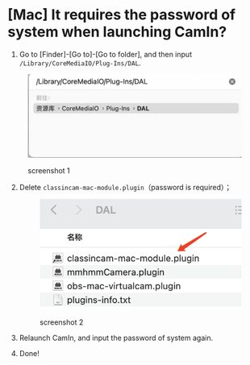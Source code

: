 # \[Mac] It requires the password of system when launching CamIn?

1. Go to \[Finder]-\[Go to]-\[Go to folder], and then input `/Library/CoreMediaIO/Plug-Ins/DAL`.

<figure><img src="../.gitbook/assets/image (15).png" alt=""><figcaption><p>screenshot 1</p></figcaption></figure>

2.  Delete `classincam-mac-module.plugin`（password is required）；

    <figure><img src="../.gitbook/assets/image (1) (1) (1) (1).png" alt=""><figcaption><p>screenshot 2</p></figcaption></figure>
3. Relaunch CamIn, and input the password of system again.
4. Done!
